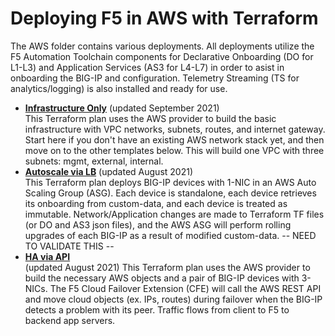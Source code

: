 # Deploying F5 in AWS with Terraform
The AWS folder contains various deployments. All deployments utilize the F5 Automation Toolchain components for Declarative Onboarding (DO for L1-L3) and Application Services (AS3 for L4-L7) in order to asist in onboarding the BIG-IP and configuration. Telemetry Streaming (TS for analytics/logging) is also installed and ready for use.

  - **[Infrastructure Only](Infrastructure-only)** (updated September 2021) <br> This Terraform plan uses the AWS provider to build the basic infrastructure with VPC networks, subnets, routes, and internet gateway. Start here if you don't have an existing AWS network stack yet, and then move on to the other templates below. This will build one VPC with three subnets: mgmt, external, internal.
  - **[Autoscale via LB](Autoscale_via_lb)** (updated August 2021) <br> This Terraform plan deploys BIG-IP devices with 1-NIC in an AWS Auto Scaling Group (ASG). Each device is standalone, each device retrieves its onboarding from custom-data, and each device is treated as immutable. Network/Application changes are made to Terraform TF files (or DO and AS3 json files), and the AWS ASG will perform rolling upgrades of each BIG-IP as a result of modified custom-data. -- NEED TO VALIDATE THIS --
  - **[HA via API](HA_via_api)** <br> (updated August 2021) This Terraform plan uses the AWS provider to build the necessary AWS objects and a pair of BIG-IP devices with 3-NICs. The F5 Cloud Failover Extension (CFE) will call the AWS REST API and move cloud objects (ex. IPs, routes) during failover when the BIG-IP detects a problem with its peer. Traffic flows from client to F5 to backend app servers.
